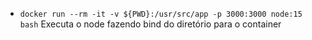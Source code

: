 - `docker run --rm -it -v ${PWD}:/usr/src/app -p 3000:3000 node:15 bash`
    Executa o node fazendo bind do diretório para o container